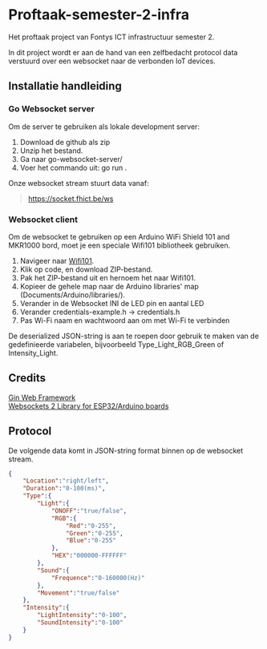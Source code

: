 # Proftaak-semester-2-infra
Het proftaak project van Fontys ICT infrastructuur semester 2. 

In dit project wordt er aan de hand van een zelfbedacht protocol data verstuurd over een websocket naar de verbonden IoT devices. 
## Installatie handleiding

### Go Websocket server
Om de server te gebruiken als lokale development server:
1. Download de github als zip
2. Unzip het bestand.
3. Ga naar go-websocket-server/
4. Voer het commando uit: go run .

Onze websocket stream stuurt data vanaf:
>https://socket.fhict.be/ws

### Websocket client
Om de websocket te gebruiken op een Arduino WiFi Shield 101 and MKR1000 bord, moet je een speciale Wifi101 bibliotheek gebruiken.
1. Navigeer naar [Wifi101](https://github.com/khoih-prog/WiFi101).
2. Klik op code, en download ZIP-bestand.
3. Pak het ZIP-bestand uit en hernoem het naar Wifi101.
4. Kopieer de gehele map naar de Arduino libraries' map (Documents/Arduino/libraries/).
5. Verander in de Websocket INI de LED pin en aantal LED
6. Verander credentials-example.h -> credentials.h
7. Pas Wi-Fi naam en wachtwoord aan om met Wi-Fi te verbinden

De deserialized JSON-string is aan te roepen door gebruik te maken van de gedefinieerde variabelen, bijvoorbeeld Type_Light_RGB_Green of Intensity_Light. 
## Credits
[Gin Web Framework](https://github.com/gin-gonic/gin)
<br>
[Websockets 2 Library for ESP32/Arduino boards](https://github.com/khoih-prog/WebSockets2_Generic)

## Protocol
De volgende data komt in JSON-string format binnen op de websocket stream.
```JSON
{
    "Location":"right/left",
    "Duration":"0-100(ms)",
    "Type":{
        "Light":{
            "ONOFF":"true/false",
            "RGB":{
                "Red":"0-255", 
                "Green":"0-255",
                "Blue":"0-255"
            }, 
            "HEX":"000000-FFFFFF"
        },
        "Sound":{
            "Frequence":"0-160000(Hz)"
        },
        "Movement":"true/false"
    },
    "Intensity":{
        "LightIntensity":"0-100",
        "SoundIntensity":"0-100"
    }
}
```
